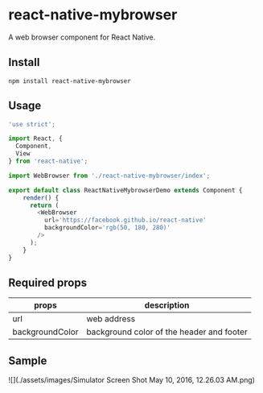 # react-native-mybrowser

A web browser component for React Native.

## Install

```
npm install react-native-mybrowser
```

## Usage

```javascript
'use strict';

import React, {
  Component,
  View
} from 'react-native';

import WebBrowser from './react-native-mybrowser/index';

export default class ReactNativeMybrowserDemo extends Component {
    render() {
      return (
        <WebBrowser
          url='https://facebook.github.io/react-native'
          backgroundColor='rgb(50, 180, 280)'
        />
      );
    }
}
```

## Required props

|props          |description                              |
|---            |---                                      |
|url            |web address                              |
|backgroundColor|background color of the header and footer|

## Sample

![](./assets/images/Simulator Screen Shot May 10, 2016, 12.26.03 AM.png)
